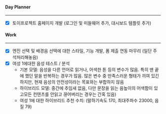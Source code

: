 
#### Day Planner
---
- [x] 토이프로젝트 홈페이지 개발 (로그인 및 미들웨어 추가, 대시보드 템플릿 추가)


#### Work
---
- [x] 엔진 선택 및 배경음 선택에 대한 스타일, 기능 개발, 폼 제출 연동 마무리 (일단 주석처리해놓음)
- [x] 여성 1에대한 음성 테스트 / 분석
	- 기본 모델: 음성을 다른 언어로 읽거나, 어색한 톤 등의 변수가 많음. 특히 맨 끝에 했던 말을 반복하는 경우가 많음. 많은 변수 중 만족스러운 형태가 끼여 있긴 하지만, 현재 음성의 안전성이라는 목표와는 부합하지 않음 
	- 하이브리드 모델: 중간에 추임새 없음, 다만 문장을 읽는 음높이의 어색함이 있고모든 컨텐츠를 안읽고 끊어버리는 경우는 간혹 있음)
	- 여성 1에 대한 하이브리드 추천 수치: (말하기속도 170, 최대주파수 23000, 음질 79)
